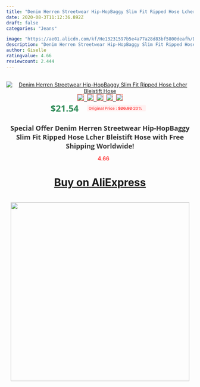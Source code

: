 ```yaml
---
title: "Denim Herren Streetwear Hip-HopBaggy Slim Fit Ripped Hose Lcher Bleistift Hose"
date: 2020-08-3T11:12:36.892Z
draft: false
categories: "Jeans"

image: "https://ae01.alicdn.com/kf/He13231597b5e4a77a28d83bf5800deafh/Denim-Herren-Streetwear-Hip-Hop-Baggy-Slim-Fit-Ripped-Hose-Lcher-Bleistift-Hose.jpg"
description: "Denim Herren Streetwear Hip-HopBaggy Slim Fit Ripped Hose Lcher Bleistift Hose"
author: Giselle
ratingvalue: 4.66
reviewcount: 2.444
---
```

<br>
<div style="text-align: center;">
<a href="https://s.click.aliexpress.com/e/_9Iyimv" target="_blank" rel="nofollow noopener noreferrer"><img alt="Denim Herren Streetwear Hip-HopBaggy Slim Fit Ripped Hose Lcher Bleistift Hose" class="magnifier-image" src="https://ae01.alicdn.com/kf/He13231597b5e4a77a28d83bf5800deafh/Denim-Herren-Streetwear-Hip-Hop-Baggy-Slim-Fit-Ripped-Hose-Lcher-Bleistift-Hose.jpg_640x640.jpg">
<br>
<img style="border:1px solid salmon" src="https://ae01.alicdn.com/kf/He13231597b5e4a77a28d83bf5800deafh/Denim-Herren-Streetwear-Hip-Hop-Baggy-Slim-Fit-Ripped-Hose-Lcher-Bleistift-Hose.jpg_120x120.jpg">&nbsp;&nbsp;<img style="border:1px solid salmon" src="https://ae01.alicdn.com/kf/H60d4afd156bc4b608e35944001a6e1f3g/Denim-Herren-Streetwear-Hip-Hop-Baggy-Slim-Fit-Ripped-Hose-Lcher-Bleistift-Hose.jpg_120x120.jpg">&nbsp;&nbsp;<img style="border:1px solid salmon" src="https://ae01.alicdn.com/kf/H2c6c0e5ef98f487b885750283ca3c2a5r/Denim-Herren-Streetwear-Hip-Hop-Baggy-Slim-Fit-Ripped-Hose-Lcher-Bleistift-Hose.jpg_120x120.jpg">&nbsp;&nbsp;<img style="border:1px solid salmon" src="https://ae01.alicdn.com/kf/H8831d1e81c9c4a4cb1c5d129031a6c38j/Denim-Herren-Streetwear-Hip-Hop-Baggy-Slim-Fit-Ripped-Hose-Lcher-Bleistift-Hose.jpg_120x120.jpg">&nbsp;&nbsp;<img style="border:1px solid salmon" src="https://ae01.alicdn.com/kf/Hce54f4c4fa7f4630975611a5e76473085/Denim-Herren-Streetwear-Hip-Hop-Baggy-Slim-Fit-Ripped-Hose-Lcher-Bleistift-Hose.jpg_120x120.jpg"></a></div><br0>
<div style="text-align: center;"><span style="background-color: white; border: 0px; box-sizing: border-box; color: seagreen; display: inline-block; font-family: &quot;open sans&quot; , &quot;arial&quot; , &quot;helvetica&quot; , sans-serif , &quot;heiti&quot;; font-size: 24px; font-stretch: inherit; font-weight: 700; line-height: inherit; margin: 0px 10px 0px 0px; padding: 0px; vertical-align: middle;">$21.54 </span>
<span style="background: rgb(255 , 241 , 241); border-radius: 3px; border: 0px; box-sizing: border-box; color: #ff4747; display: inline-block; font-family: inherit; font-size: 12px; font-stretch: inherit; font-style: inherit; font-variant: inherit; font-weight: 600; line-height: inherit; margin: 0px; padding: 2px 5px; transform: scale(0.9); vertical-align: middle;">Original Price : <b style="text-decoration: line-through;">$26.92 </b> 20%&nbsp;&nbsp;</span></div>
<h1 style="color: #333333; display: inline-block; font-family: &quot;open sans&quot; , &quot;arial&quot; , &quot;helvetica&quot; , sans-serif , &quot;heiti&quot;; font-size: 18px; font-stretch: inherit; font-weight: 700; text-align: center;">Special Offer Denim Herren Streetwear Hip-HopBaggy Slim Fit Ripped Hose Lcher Bleistift Hose with Free Shipping Worldwide!</h1>
<div style="color: #ff4747; text-align: center;">
<img src="https://4.bp.blogspot.com/-M0ZcTcb-5uY/XleCXlxnR4I/AAAAAAAAAEc/OrjgMkXV1oMQFaCRZj5HQwOCBcu3w1FegCPcBGAYYCw/s1600/star.png" style="height: 15px;">&nbsp;<b>4.66</b></div>
<div class="button_cont" align="center"><a class="buynow_a" href="https://s.click.aliexpress.com/e/_9Iyimv" target="_blank" rel="nofollow noopener noreferrer"><H1>Buy on AliExpress</H1></a></div><br>
<div class="separator" style="clear: both; text-align: center;">
<img src="https://lh3.googleusercontent.com/-pTy5HemUv9M/XlePHvY0dAI/AAAAAAAAAE4/0nX5iRUoIWY8eMW9Dpxeirr157OZliDIgCLcBGAsYHQ/s1600/badge.gif" width="480">
</div>
